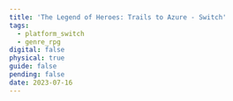 ```yaml
---
title: 'The Legend of Heroes: Trails to Azure - Switch'
tags:
  - platform_switch
  - genre_rpg
digital: false
physical: true
guide: false
pending: false
date: 2023-07-16
---
```

